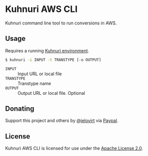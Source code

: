 # Kuhnuri AWS CLI

Kuhnuri command line tool to run conversions in AWS.

## Usage

Requires a running [Kuhnuri environment](https://github.com/kuhnuri/kuhnuri-cdk).

```bash
$ kuhnuri -i INPUT -t TRANSTYPE [-o OUTPUT]
```

<dl>
  <dt><code>INPUT</code></dt>
  <dd>Input URL or local file</dd>
  <dt><code>TRANSTYPE</code></dt>
  <dd>Transtype name</dd>
  <dt><code>OUTPUT</code></dt>
  <dd>Output URL or local file. Optional</dd>
</dl>  

## Donating

Support this project and others by [@jelovirt](https://github.com/jelovirt) via [Paypal](https://www.paypal.com/cgi-bin/webscr?cmd=_donations&business=jarno%40elovirta%2ecom&lc=FI&item_name=Support%20Open%20Source%20work&currency_code=EUR&bn=PP%2dDonationsBF%3abtn_donate_LG%2egif%3aNonHosted).

## License

Kuhnuri AWS CLI is licensed for use under the [Apache License 2.0](http://www.apache.org/licenses/LICENSE-2.0).
